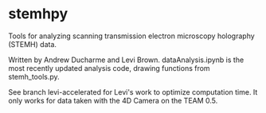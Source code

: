 # stemhpy

Tools for analyzing scanning transmission electron microscopy holography (STEMH) data.

Written by Andrew Ducharme and Levi Brown. dataAnalysis.ipynb is the most recently updated analysis code, drawing functions from stemh_tools.py.

See branch levi-accelerated for Levi's work to optimize computation time. It only works for data taken with the 4D Camera on the TEAM 0.5.
